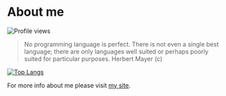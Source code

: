 # About me

![Profile views](https://komarev.com/ghpvc/?username=emilyseville7cfg&color=c55245)

> No programming language is perfect. There is not even a single best language; there are only languages well suited or perhaps poorly suited for particular purposes. Herbert Mayer (c)

[![Top Langs](https://github-readme-stats.vercel.app/api/top-langs/?username=EmilySeville7cfg&layout=compact)](https://github.com/anuraghazra/github-readme-stats)

For more info about me please visit [my site](https://emilyseville7cfg.github.io/).
